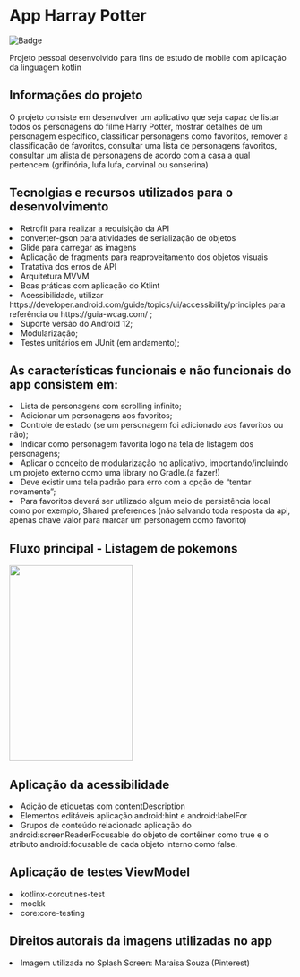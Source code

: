 # App Harray Potter

![Badge](https://visitor-counter-badge.vercel.app/api/annecgs/Harray-Potter-App/visitor-counter-badge/?label=Visitor&color=363636&labelColor=8B008B)
<p>Projeto pessoal desenvolvido para fins de estudo de mobile com aplicação da linguagem kotlin</p>

<h2>Informações do projeto</h2>
<p>O projeto consiste em desenvolver um aplicativo que seja capaz de listar todos os personagens do filme Harry Potter, mostrar detalhes de um personagem específico, classificar personagens como favoritos, remover a classificação de favoritos, consultar uma lista de personagens favoritos, consultar um alista de personagens de acordo com a casa a qual pertencem (grifinória, lufa lufa, corvinal ou sonserina)</p>

<h2>Tecnolgias e recursos utilizados para o desenvolvimento</h2>
<li>Retrofit para realizar a requisição da API</li>
<li>converter-gson para atividades de serialização de objetos</li>
<li>Glide para carregar as imagens</li>
<li>Aplicação de fragments para reaproveitamento dos objetos visuais</li>
<li>Tratativa dos erros de API</li>
<li>Arquitetura MVVM</li>
<li>Boas práticas com aplicação do Ktlint</li>
<li>Acessibilidade, utilizar https://developer.android.com/guide/topics/ui/accessibility/principles para
referência ou https://guia-wcag.com/ ;
<li>Suporte versão do Android 12;</li>
<li>Modularização;</li>
<li>Testes unitários em JUnit (em andamento);</li>

<h2>As características funcionais e não funcionais do app consistem em:</h2>
<li>Lista de personagens com scrolling infinito;</li>
<li>Adicionar um personagens aos favoritos;</li>
<li>Controle de estado (se um personagem foi adicionado aos favoritos ou não);</li>
<li>Indicar como personagem favorita logo na tela de listagem dos personagens;</li>
<li>Aplicar o conceito de modularização no aplicativo, importando/incluindo um projeto externo como uma library no Gradle.(a fazer!)</li>
<li> Deve existir uma tela padrão para erro com a opção de “tentar novamente”;</li>
<li>Para favoritos deverá ser utilizado algum meio de persistência local como por exemplo, Shared
preferences (não salvando toda resposta da api, apenas chave valor para marcar um personagem como
favorito)</li>


<h2>Fluxo principal - Listagem de pokemons</h2>
<p float="left">
<img src="https://user-images.githubusercontent.com/103140224/177156105-42d870a2-ad32-45e3-862d-ebac3862e9ff.png" width="220px" height="350px"/>
</p>


<h2>Aplicação da acessibilidade</h2>
<li>Adição de etiquetas com contentDescription</li>
<li>Elementos editáveis aplicação android:hint e android:labelFor</li>
<li>Grupos de conteúdo relacionado aplicação do android:screenReaderFocusable do objeto de contêiner como true e o atributo android:focusable de cada objeto interno como false.</li>


<h2>Aplicação de testes ViewModel</h2>
<li>kotlinx-coroutines-test</li>
<li>mockk</li>
<li>core:core-testing</li>

<h2>Direitos autorais da imagens utilizadas no app</h2>
<li>Imagem utilizada no Splash Screen: <a><href="https://br.pinterest.com/pin/8585055527636654/">Maraisa Souza (Pinterest)</a></li>
